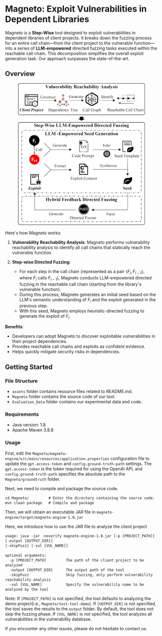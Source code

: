 # Magneto: Exploit Vulnerabilities in Dependent Libraries

Magneto is a **Step-Wise** tool designed to exploit vulnerabilities in dependent libraries of client projects. It breaks down the fuzzing process for an entire call chain—from the client project to the vulnerable function—into a series of **LLM-empowered** directed fuzzing tasks executed within the reachable call chain. This decomposition simplifies the overall exploit generation task. Our approach surpasses the state-of-the-art.

## Overview
<p style="text-align: center;">
    <img src="./assets/approach.png" alt="Overview of Magneto" style="width: 420px; text-align: center;" />
</p>


Here's how Magneto works:

1. **Vulnerability Reachability Analysis**: Magneto performs vulnerability reachability analysis to identify all call chains that statically reach the vulnerable function.

2. **Step-wise Directed Fuzzing**:
    - For each step in the call chain (represented as a pair $\langle F_i, F_{i-1} \rangle$, where $F_i$ calls $F_{i-1}$), Magneto conducts LLM-empowered directed fuzzing in the reachable call chain (starting from the library's vulnerable function).
    - During this process, Magneto generates an initial seed based on the LLM's semantic understanding of $F_i$ and the exploit generated in the previous step.
    - With this seed, Magneto employs heuristic-directed fuzzing to generate the exploit of $F_i$.

**Benefits**:
- Developers can adopt Magneto to discover exploitable vulnerabilities in their project dependencies.
- Provides reachable call chains and exploits as confident evidence.
- Helps quickly mitigate security risks in dependencies.



## Getting Started
### File Structure
- `assets` folder contains resource files related to README.md.
- `Magneto` folder contains the source code of our tool.
- `Evaluation_Data` folder contains our experimental data and code.

### Requirements
- Java version: 1.8
- Apache Maven 3.8.8

### Usage
First, edit the `Magneto/magneto-engine/src/main/resources/application.properties` configuration file to update the `gpt.access-token` and `config.ground-truth-path` settings. The `gpt.access-token` is the token required for using the OpenAI API, and `config.ground-truth-path` specifies the absolute path to the `Magneto/groundtruth` folder.

Next, we need to compile and package the source code.
```shell
cd Magneto/         # Enter the directory containing the source code.
mvn clean package   # Compile and package
```
Then, we will obtain an executable JAR file in `magneto-engine/target/magneto-engine-1.0.jar`


Here, we introduce how to use the JAR file to analyze the client project
```commandline
usage: java -jar -noverify magneto-engine-1.0.jar [-p [PROJECT_PATH]] [-output [OUTPUT_DIR]] 
[-skipFuzz] [-vul [VUL_NAME]]

optional arguments:
  -p [PROJECT_PATH]         The path of the client project to be analyzed
  -output [OUTPUT_DIR]      The output path of the tool
  -skipFuzz                 Skip fuzzing, only perform vulnerability reachability analysis
  -vul [VUL_NAME]           Specify the vulnerability name to be analyzed by the tool
```
Note: If `[PROJECT_PATH]` is not specified, the tool defaults to analyzing the demo project(i.e., `Magneto/test-tool-demo`). If `[OUTPUT_DIR]` is not specified, the tool saves the results to the `output` folder. By default, the tool does not skip the fuzzing phase. If `[VUL_NAME]` is not specified, the tool analyzes all vulnerabilities in the vulnerability database.

If you encounter any other issues, please do not hesitate to contact us.

